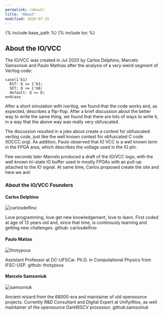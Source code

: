 ```yaml
---
permalink: /about/
title: "About"
modified: 2020-07-25
---
```


{% include base_path %}
{% include toc %}

## About the IO/VCC

The IO/VCC was created in Jul 2020 by Carlos Delphino, Marcelo Samsoniuk and
Paulo Mathias after the analysis of a very weird segment of Verilog code:

```
case(1'b1)
  RST: Q <= 1'b1;
  SET: Q <= 1'b0;
  default: Q <= D;
endcase
```

After a short simulation with iverilog, we found that the code works and,
as expected, describes a flip-flop. After a brief discussion about the
better way to write the same thing, we found that there are lots of ways to
write it, in a way that the above way was really very obfuscated.

The discussion resulted in a joke about create a contest for obfuscated
verilog code, just like the well known contest for obfuscated C code
(IOCCC.org). As addition, Paulo observed that IO VCC is a well known term in
the FPGA area, which describes the voltage used in the IO pin.

Few seconds later Marcelo produced a draft of the IO/VCC logo, with the well
known tri-state IO buffer used in mostly FPGAs with an pull-up attached to
the IO signal. At same time, Carlos proposed create the site and here we
are! 

### About the IO/VCC Founders



#### Carlos Delphino

![carlosdelfino]({%base_path%}/assets/images/carlosdelfino.png) 

Love programming, love get new knowledgement, love
to learn.  First coded at age of 13 years old and, since that time, is
continously learning and getting new challenges. github: carlosdelfino

#### Paulo Matias

![thotypous]({%base_path%}/assets/images/thotypous.png) 

Assistant Professor at DC-UFSCar.  Ph.D.  in Computational
Physics from IFSC-USP. github: thotypous

#### Marcelo Samsoniuk

![samsoniuk]({%base_path%}/assets/images/samsoniuk.png) 

Ancient wizard from the 68000-era and maintainer of old
opensource projects.  Currently R&D Consultant and Digital Expert at
Unify/Atos, as well maintainer of the opensource DarkRISCV processor. github:samsoniuk

